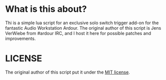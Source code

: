 # What is this about?
Thi is a simple lua script for an exclusive solo switch trigger add-on for the fantastic Audio Workstation Ardour. The original author of this script is Jens VerWiebe from #ardour IRC, and I host it here for possible patches and improvements.

# LICENSE
The original author of this script put it under the [MIT license](LICENSE).
